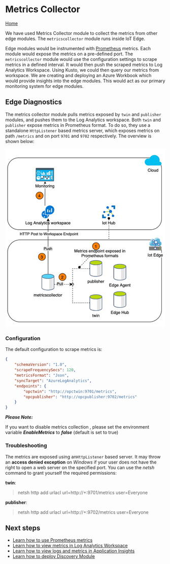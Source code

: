 # Metrics Collector

[Home](readme.md)

We have used Metrics Collector module to collect the metrics from other edge modules. The `metricscollector` module runs inside IoT Edge. 

Edge modules would be instrumented with [Prometheus](https://github.com/prometheus-net/prometheus-net) metrics. Each module would expose the metrics on a pre-defined port.  The `metricscollector` module would use the configuration settings to scrape metrics in a defined interval. It would then push the scraped metrics to Log Analytics Workspace. Using Kusto, we could then query our metrics from workspace. We are creating and deploying an Azure Workbook which would provide insights into the edge modules. This would act as our primary monitoring system for edge modules.



## Edge Diagnostics

The metrics collector module pulls metrics exposed by `twin` and `publisher` modules, and pushes them to the Log Analytics workspace. Both `twin` and `publisher` expose metrics in Prometheus format. To do so, they use a standalone `HttpListener` based metrics server, which exposes metrics on  path `/metrics` and on port `9701` and `9702` respectively. The overview is shown below:

![metrics](../media/metrics.jpeg)

### Configuration

The default configuration to scrape metrics is:

```json
{ 
    "schemaVersion": "1.0",
	"scrapeFrequencySecs": 120,
	"metricsFormat": "Json",
	"syncTarget": "AzureLogAnalytics",
	"endpoints": {
		"opctwin": "http://opctwin:9701/metrics",
		"opcpublisher": "http://opcpublisher:9702/metrics"
	}
}
```

***Please Note:***

If you want to disable metrics collection , please set the environment variable ***EnableMetrics*** to ***false*** (default is set to true)

### Troubleshooting

The metrics are exposed using an`HttpListener` based server. It may throw an **access denied exception** on *Windows* if your user does not have the right to open a web server on the specified port. You can use the *netsh* command to grant yourself the required permissions:

**twin**:

> netsh http add urlacl url=http://+:9701/metrics user=Everyone

**publisher**:

> netsh http add urlacl url=http://+:9702/metrics user=Everyone



## Next steps

* [Learn how to use Prometheus metrics](../dev-guides/howto-use-prometheus-metrics.md)
* [Learn how to view metrics in Log Analytics Workspace](../tutorials/tut-loganalytics.md)
* [Learn how to view logs and metrics in Application Insights](../tutorials/tut-applicationinsights.md)
* [Learn how to deploy Discovery Module](../deploy/howto-install-iot-edge.md)
